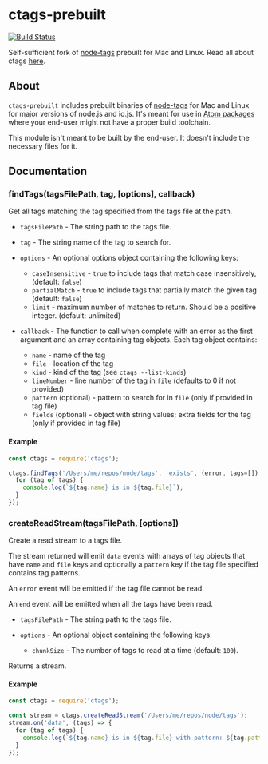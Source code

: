 # ctags-prebuilt

[![Build Status](https://travis-ci.org/zertosh/ctags-prebuilt.svg?branch=master)](https://travis-ci.org/zertosh/ctags-prebuilt)

Self-sufficient fork of [node-tags](https://travis-ci.org/atom/node-ctags) prebuilt for Mac and Linux. Read all about ctags [here](http://ctags.sourceforge.net/).

## About

`ctags-prebuilt` includes prebuilt binaries of [node-tags](https://travis-ci.org/atom/node-ctags) for Mac and Linux for major versions of node.js and io.js. It's meant for use in [Atom packages](https://atom.io/packages) where your end-user might not have a proper build toolchain.

This module isn't meant to be built by the end-user. It doesn't include the necessary files for it.

## Documentation

### findTags(tagsFilePath, tag, [options], callback)

Get all tags matching the tag specified from the tags file at the path.

* `tagsFilePath` - The string path to the tags file.

* `tag` - The string name of the tag to search for.

* `options` - An optional options object containing the following keys:

  * `caseInsensitive` - `true` to include tags that match case insensitively,
    (default: `false`)
  * `partialMatch` - `true` to include tags that partially match the given tag
    (default: `false`)
  * `limit` - maximum number of matches to return. Should be a positive integer.
    (default: unlimited)

* `callback` - The function to call when complete with an error as the first
             argument and an array containing tag objects. Each tag object contains:

  * `name` - name of the tag
  * `file` - location of the tag
  * `kind` - kind of the tag (see `ctags --list-kinds`)
  * `lineNumber` - line number of the tag in `file` (defaults to 0 if not provided)
  * `pattern` (optional) - pattern to search for in `file` (only if provided in tag file)
  * `fields` (optional) - object with string values; extra fields for the tag (only if provided in tag file)

#### Example

```js
const ctags = require('ctags');

ctags.findTags('/Users/me/repos/node/tags', 'exists', (error, tags=[]) => {
  for (tag of tags) {
    console.log(`${tag.name} is in ${tag.file}`);
  }
});
```

### createReadStream(tagsFilePath, [options])

Create a read stream to a tags file.

The stream returned will emit `data` events with arrays of tag objects
that have `name` and `file` keys and optionally a `pattern` key if the tag file
specified contains tag patterns.

An `error` event will be emitted if the tag file cannot be read.

An `end` event will be emitted when all the tags have been read.

* `tagsFilePath` - The string path to the tags file.

* `options` - An optional object containing the following keys.

  * `chunkSize` - The number of tags to read at a time (default: `100`).

Returns a stream.

#### Example

```js
const ctags = require('ctags');

const stream = ctags.createReadStream('/Users/me/repos/node/tags');
stream.on('data', (tags) => {
  for (tag of tags) {
    console.log(`${tag.name} is in ${tag.file} with pattern: ${tag.pattern}`);
  }
});
```
